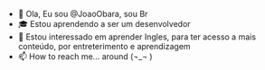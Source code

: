 - 👋 Ola, Eu sou @JoaoObara, sou Br
- 🎓 Estou aprendendo a ser um desenvolvedor
- 🌱 Estou interessado em aprender Ingles, para ter acesso a mais conteúdo, por entreterimento e aprendizagem
- 📫 How to reach me... around (¬_¬ )
<!---
JoaoObara/JoaoObara is a ✨ special ✨ repository because its `README.md` (this file) appears on your GitHub profile.
You can click the Preview link to take a look at your changes.
--->
